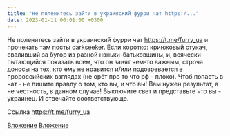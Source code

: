 ```yaml
---
title: "Не поленитесь зайти в украинский фурри чат https:/..."
date: 2023-01-11 06:01:00 +0300
---
```


Не поленитесь зайти в украинский фурри чат https://t.me/furry_ua и прочекать там посты darkseeker. Если коротко: кринжовый стукач, сваливший за бугор из разной нэньки-батьковщины, и, всячески пытающийся показать всем, что он занят чем-то важным, строча доносы на тех, кто ему не нравится и/или подозревается в пророссийских взглядах (не орёт про то что рф - плохо).
Чтоб попасть в чат - не пишите правду о том, кто вы, и что вы! Вам нужен результат, а не честность, в данном случае! Выключите свет и представьте что вы - украинец. И отвечайте соответствующе.

Ссылка
https://t.me/furry_ua

[Вложение](/assets/vk_photos/4/L4IfX_bXZVE.jpg)
[Вложение](https://t.me/furry_ua)
